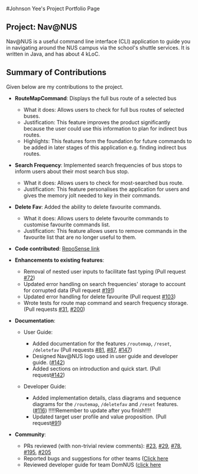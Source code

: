 #Johnson Yee's Project Portfolio Page


## Project: Nav@NUS

Nav@NUS is a useful command line interface (CLI) application to guide you in navigating around the NUS campus
via the school's shuttle services. It is written in Java, and has about 4 kLoC.

## Summary of Contributions
Given below are my contributions to the project.

* **RouteMapCommand**: Displays the full bus route of a selected bus 
  * What it does: Allows users to check for full bus routes of selected buses.
  * Justification: This feature improves the product significantly because the user could use this information to plan
  for indirect bus routes.
  * Highlights: This features form the foundation for future commands to be added in later stages of this application
   e.g. finding indirect bus routes.

* **Search Frequency**: Implemented search frequencies of bus stops to inform users about their most search bus stop.
  * What it does: Allows users to check for most-searched bus route.
  * Justification: This feature personalises the application for users and gives the memory jolt needed to key in their
  commands.
  
* **Delete Fav**: Added the ability to delete favourite commands.
  * What it does: Allows users to delete favourite commands to customise favourite commands list.
  * Justification: This feature allows users to remove commands in the favourite list that are no longer useful to them.

* **Code contributed**: [RepoSense link](https://nus-cs2113-ay2021s1.github.io/tp-dashboard/#breakdown=true&search=johnson-yee)

* **Enhancements to existing features**:
  * Removal of nested user inputs to facilitate fast typing (Pull request [#72](https://github.com/AY2021S1-CS2113T-F14-3/tp/pull/72))
  * Updated error handling on search frequencies' storage to account for corrupted data 
  (Pull request [#191](https://github.com/AY2021S1-CS2113T-F14-3/tp/pull/191))
  * Updated error handling for delete favourite 
  (Pull request [#103](https://github.com/AY2021S1-CS2113T-F14-3/tp/pull/103))
  * Wrote tests for route map command and search frequency storage.(Pull requests 
  [#31](https://github.com/AY2021S1-CS2113T-F14-3/tp/pull/31),
   [#200](https://github.com/AY2021S1-CS2113T-F14-3/tp/pull/200))

* **Documentation**:
  * User Guide:
    * Added documentation for the features `/routemap`, `/reset`, `/deletefav` (Pull requests
    [#81](https://github.com/AY2021S1-CS2113T-F14-3/tp/pull/81),
    [#87](https://github.com/AY2021S1-CS2113T-F14-3/tp/pull/87),
    [#147](https://github.com/AY2021S1-CS2113T-F14-3/tp/pull/147))
    * Designed Nav@NUS logo used in user guide and developer guide.
    ([#142](https://github.com/AY2021S1-CS2113T-F14-3/tp/pull/142))
    * Added sections on introduction and quick start. (Pull request[#142](https://github.com/AY2021S1-CS2113T-F14-3/tp/pull/142))
  
  * Developer Guide:
    * Added implementation details, class diagrams and sequence diagrams for the `/routemap`, `/deletefav` and `/reset`
     features. ([#116](https://github.com/AY2021S1-CS2113T-F14-3/tp/pull/116)) 
     !!!!!Remember to update after you finish!!!!
     * Updated target user profile and value proposition. (Pull request[#91](https://github.com/AY2021S1-CS2113T-F14-3/tp/pull/91))
     

* **Community**:
  * PRs reviewed (with non-trivial review comments):
   [\#23](https://github.com/AY2021S1-CS2113T-F14-3/tp/pull/23),
   [\#29](https://github.com/AY2021S1-CS2113T-F14-3/tp/pull/29),
   [\#78](https://github.com/AY2021S1-CS2113T-F14-3/tp/pull/78), 
   [\#195](https://github.com/AY2021S1-CS2113T-F14-3/tp/pull/195),
   [\#205](https://github.com/AY2021S1-CS2113T-F14-3/tp/pull/205)
  * Reported bugs and suggestions for other teams ([Click here](https://github.com/Johnson-Yee/ped/issues)
   * Reviewed developer guide for team DomNUS ([click here](https://github.com/nus-cs2113-AY2021S1/tp/pull/8/files/65a23531bf8d85984e3d339cfc455cedb7e0cccc)
